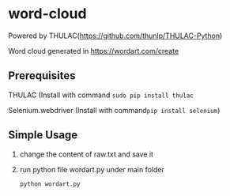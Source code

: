 # word-cloud
Powered by THULAC(https://github.com/thunlp/THULAC-Python)

Word cloud generated in https://wordart.com/create

## Prerequisites
THULAC (Install with command `sudo pip install thulac`

Selenium.webdriver (Install with command`pip install selenium`)

## Simple Usage

1. change the content of raw.txt and save it

2. run python file wordart.py under main folder
    ```
    python wordart.py
    ```
